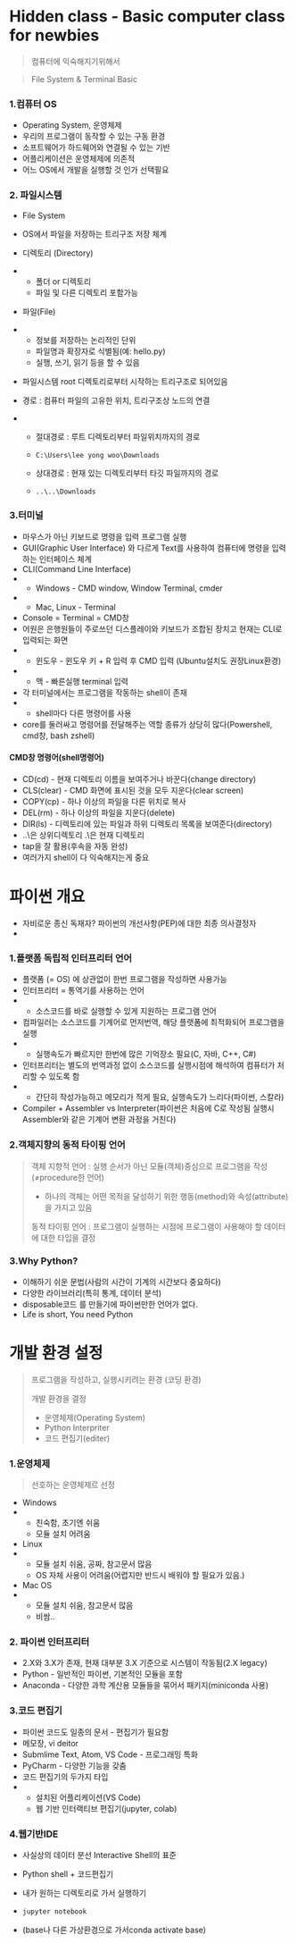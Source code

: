# Hidden class - Basic computer class for newbies

> 컴퓨터에 익숙해지기위해서

> File System & Terminal Basic



### 1.컴퓨터 OS

- Operating System, 운영체제
- 우리의 프로그램이 동작할 수 있는 구동 환경
- 소프트웨어가 하드웨어와 연결될 수 있는 기반
- 어플리케이션은 운영체제에 의존적
- 어느 OS에서 개발을 실행할 것 인가 선택필요



### 2. 파일시스템

- File System
- OS에서 파일을 저장하는 트리구조 저장 체계
- 디렉토리 (Directory)

- - 폴더 or 디렉토리
  - 파일 및 다른 디렉토리 포함가능

- 파일(File) 

- - 정보를 저장하는 논리적인 단위
  - 파일명과 확장자로 식별됨(예: hello.py)
  - 실행,  쓰기, 읽기 등을 할 수 있음

- 파일시스템 root 디렉토리로부터 시작하는 트리구조로 되어있음

- 경로 : 컴퓨터 파일의 고유한 위치, 트리구조상 노드의 연결

- - 절대경로 :  루트 디렉토리부터 파일위치까지의 경로

  - ```
    C:\Users\lee yong woo\Downloads
    ```

  - 상대경로 :  현재 있는 디렉토리부터 타깃 파일까지의 경로

  - ```
    ..\..\Downloads
    ```



### 3.터미널

- 마우스가 아닌 키보드로 명령을 입력 프로그램 실행
- GUI(Graphic User Interface) 와 다르게 Text를 사용하여 컴퓨터에 명령을 입력하는 인터페이스 체계
- CLI(Command Line Interface)
- - Windows - CMD window, Window Terminal, cmder
- - Mac, Linux - Terminal
- Console = Terminal = CMD창
- 어원은 은행원들이 주로쓰던 디스플레이와 키보드가 조합된 장치고 현재는 CLI로 입력되는 화면
- - 윈도우 - 윈도우 키 + R 입력 후 CMD 입력 (Ubuntu설치도 권장Linux환경)
- - 맥 - 빠른실행 terminal 입력
- 각 터미널에서는 프로그램을 작동하는 shell이 존재
- - shell마다 다른 명령어를 사용
- core를 둘러싸고 명령어를 전달해주는 역할 종류가 상당히 많다(Powershell, cmd창, bash zshell)



#### CMD창 명령어(shell명령어)

- CD(cd) - 현재 디렉토리 이름을 보여주거나 바꾼다(change directory)
- CLS(clear) - CMD 화면에 표시된 것을 모두 지운다(clear screen)
- COPY(cp) - 하나 이상의 파일을 다른 위치로 복사
- DEL(rm) - 하나 이상의 파일을 지운다(delete)
- DIR(ls) - 디렉토리에 있는 파일과 하위 디렉토리 목록을 보여준다(directory)
- ..\은 상위디렉토리 .\은 현재 디렉토리
- tap을 잘 활용(후속을 자동 완성)
- 여러가지 shell이 다 익숙해지는게 중요





# 파이썬 개요

- 자비로운 종신 독재자? 파이썬의 개선사항(PEP)에 대한 최종 의사결정자
- 



### 1.플랫폼 독립적 인터프리터 언어

- 플랫폼 (= OS) 에 상관없이 한번 프로그램을 작성하면 사용가능
- 인터프리터 = 통역기를 사용하는 언어
- - 소스코드를 바로 실행할 수 있게 지원하는 프로그램 언어
- 컴파일러는 소스코드를 기계어로 먼저번역, 해당 플랫폼에 최적화되어 프로그램을 실행
- - 실행속도가 빠르지만 한번에 많은 기억장소 필요(C, 자바, C++, C#)
- 인터프리터는 별도의 번역과정 없이 소스코드를 실행시점에 해석하여 컴퓨터가 처리할 수 있도록 함
- - 간단히 작성가능하고 메모리가 적게 필요, 실행속도가 느리다(파이썬, 스칼라)
-  Compiler + Assembler vs Interpreter(파이썬은 처음에 C로 작성됨 실행시 Assembler와 같은 기계어 변환 과정을 거친다)



### 2.객체지향의 동적 타이핑 언어

> 객체 지향적 언어 : 실행 순서가 아닌 모듈(객체)중심으로 프로그램을 작성(≠procedure한 언어)
>
> - 하나의 객체는 어떤 목적을 달성하기 위한 행동(method)와 속성(attribute)을 가지고 있음
>
> 동적 타이핑 언어 :  프로그램이 실행하는 시점에 프로그램이 사용해야 할 데이터에 대한 타입을 결정



### 3.Why Python?

- 이해하기 쉬운 문법(사람의 시간이 기계의 시간보다 중요하다)
- 다양한 라이브러리(특히 통계, 데이터 분석)
- disposable코드 를 만들기에 파이썬만한 언어가 없다.
- Life is short, You need Python





# 개발 환경 설정

> 프로그램을 작성하고, 실행시키려는 환경 (코딩 환경)
>
> 개발 환경을 결정
>
> - 운영체제(Operating System)
> - Python Interpriter
> - 코드 편집기(editer)



### 1.운영체제

> 선호하는 운영체제르 선정

- Windows
- - 친숙함, 초기엔 쉬움
  - 모듈 설치 어려움
- Linux
- - 모듈 설치 쉬움, 공짜, 참고문서 많음
  - OS 자체 사용이 어려움(어렵지만 반드시 배워야 할 필요가 있음.)
- Mac OS
- - 모듈 설치 쉬움, 참고문서 많음
  - 비쌈..



### 2. 파이썬 인터프리터

- 2.X와 3.X가 존재, 현재 대부분 3.X 기준으로 시스템이 작동됨(2.X legacy)
- Python - 일반적인 파이썬, 기본적인 모듈을 포함
- Anaconda - 다양한 과학 계산용 모듈들을 묶어서 패키지(miniconda 사용)



### 3.코드 편집기

- 파이썬 코드도 일종의 문서 - 편집기가 필요함
- 메모장, vi deitor
- Submlime Text, Atom, VS Code - 프로그래밍 특화
- PyCharm - 다양한 기능을 갖춤
- 코드 편집기의 두가지 타입
- - 설치된 어플리케이션(VS Code)
  - 웹 기반 인터랙티브 편집기(jupyter, colab)



### 4.웹기반IDE

- 사실상의 데이터 분선 Interactive Shell의 표준

- Python shell + 코드편집기

- 내가 원하는 디렉토리로 가서 실행하기

- ```python
  jupyter notebook
  ```

- (base나 다른 가상환경으로 가서conda activate base)




